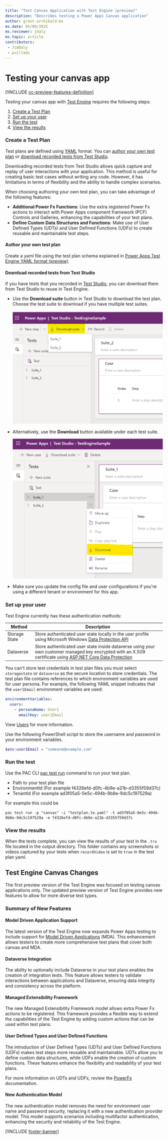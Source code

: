```yaml
---
title: "Test Canvas Application with Test Engine (preview)"
description: "Describes testing a Power Apps Canvas application"
author: grant-archibald-ms
ms.date: 05/09/2025
ms.reviewer: jdaly
ms.topic: article
contributors:
 - JimDaly
 - pvillads
---
```


# Testing your canvas app

[!INCLUDE [cc-preview-features-definition](../includes/cc-preview-features-definition.md)]

Testing your canvas app with [Test Engine](./overview.md) requires the following steps:

1. [Create a Test Plan](#create-a-test-plan)
1. [Set up your user](#set-up-your-user)
1. [Run the test](#run-the-test)
1. [View the results](#view-the-results)

### Create a Test Plan

Test plans are defined using [YAML](https://yaml.org/spec/1.2.2/) format. You can [author your own test plan](#author-your-own-test-plan) or [download recorded tests from Test Studio](#download-recorded-tests-from-test-studio).

Downloading recorded tests from Test Studio allows quick capture and replay of user interactions with your application. This method is useful for creating basic test cases without writing any code. However, it has limitations in terms of flexibility and the ability to handle complex scenarios.

When choosing authoring your own test plan, you can take advantage of the following features:
- **Additional Power Fx Functions**: Use the extra registered Power Fx actions to interact with Power Apps component framework (PCF) Controls and Galleries, enhancing the capabilities of your test plans.
- **Define Custom Data Structures and Functions**: Make use of User Defined Types (UDTs) and User Defined Functions (UDFs) to create reusable and maintainable test steps. 

#### Author your own test plan

Create a yaml file using the test plan schema explained in [Power Apps Test Engine YAML format (preview)](yaml.md).

#### Download recorded tests from Test Studio

If you have tests that you recorded in [Test Studio](/power-apps/maker/canvas-apps/test-studio), you can download them from Test Studio to reuse in Test Engine.

- Use the **Download suite** button in Test Studio to download the test plan. Choose the test suite to download if you have multiple test suites.

    ![Screenshot of Test Studio download test suite button](media/download-test-suite.png)

- Alternatively, use the **Download** button available under each test suite.

    ![Screenshot of Test Studio download test suite individual button](media/download-test-suite-individual.png)

- Make sure you update the config file and user configurations if you're using a different tenant or environment for this app.

### Set up your user

Test Engine currently has these authentication methods:

| Method | Description |
|--------|-------------|
| Storage State | Store authenticated user state locally in the user profile using Microsoft Windows [Data Protection API](/dotnet/standard/security/how-to-use-data-protection)
| Dataverse | Store authenticated user state inside dataverse using your own customer managed key encrypted with an X.509 certificate using [ASP.NET Core Data Protection](/aspnet/core/security/data-protection/introduction)

You can't store test credentials in test plan files you must select `storagestate` or `dataverse` as the secure location to store credentials. The test plan file contains references to which environment variables are used for user persona. For example, the following YAML snippet indicates that the `user1Email` environment variables are used:

```yaml
environmentVariables:
  users:
    - personaName: User1
      emailKey: user1Email
```

View [Users](yaml.md#users) for more information.

Use the following PowerShell script to store the username and password in your environment variables.

```powershell
$env:user1Email = "someone@example.com"
```

### Run the test

Use the PAC CLI [pac test run](../developer/cli/reference/tests#pac-test-run) command to run your test plan.

- Path to your test plan file
- EnvironmentId (For example f4326efd-d0fc-4b9e-a21b-d3355f59d37c)
- TenantId (For example ad3f05a5-0e5c-494b-9b8e-9dc5c197529a)

For example this could be

```pwsh
pac test run -p "canvas" -i "testplan.te.yaml" -t ad3f05a5-0e5c-494b-9b8e-9dc5c197529a -e f4326efd-d0fc-4b9e-a21b-d3355f59d37c
```

### View the results

When the tests complete, you can view the results of your test in the `.trx` file located in the output directory. This folder contains any screenshots or videos captured by your tests when `recordVideo` is set to `true` in the test plan yaml.

## Test Engine Canvas Changes

The first preview version of the Test Engine was focused on testing canvas applications only. The updated preview version of Test Engine provides new features to allow for more diverse test types.

### Summary of New Features

#### Model Driven Application Support

The latest version of the Test Engine now expands Power Apps testing to include support for [Model Driven Applications](./mode-driven-application.md) (MDA). This enhancement allows testers to create more comprehensive test plans that cover both canvas and MDA.

#### Dataverse Integration

The ability to optionally include Dataverse in your test plans enables the creation of integration tests. This feature allows testers to validate interactions between applications and Dataverse, ensuring data integrity and consistency across the platform.

#### Managed Extensibility Framework

The new Managed Extensibility Framework model allows extra Power Fx actions to be registered. This framework provides a flexible way to extend the capabilities of the Test Engine by adding custom actions that can be used within test plans.

#### User Defined Types and User Defined Functions

The introduction of User Defined Types (UDTs) and User Defined Functions (UDFs) makes test steps more reusable and maintainable. UDTs allow you to define custom data structures, while UDFs enable the creation of custom functions. These features enhance the flexibility and readability of your test plans.

For more information on UDTs and UDFs, review the [PowerFx](./powerfx.md) documentation.

#### New Authentication Model

The new authentication model removes the need for environment user name and password security, replacing it with a new authentication provider model. This model supports scenarios including multifactor authentication, enhancing the security and reliability of the Test Engine.

[!INCLUDE [footer-banner](../includes/footer-banner.md)]

